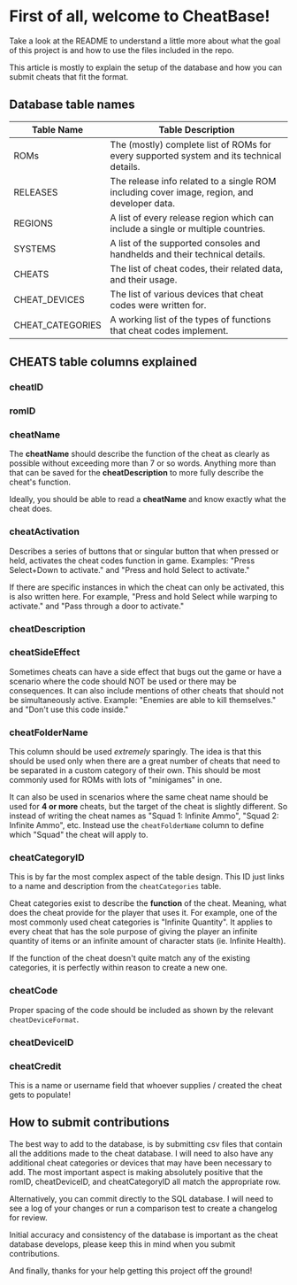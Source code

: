 # First of all, welcome to CheatBase!

Take a look at the README to understand a little more about what the goal of this project is and how to use the files included in the repo.

This article is mostly to explain the setup of the database and how you can submit cheats that fit the format.

## Database table names

| Table Name       | Table Description                                                                           |
|------------------|---------------------------------------------------------------------------------------------|
| ROMs             | The (mostly) complete list of ROMs for every supported system and its technical details.    |
| RELEASES         | The release info related to a single ROM including cover image, region, and developer data. |
| REGIONS          | A list of every release region which can include a single or multiple countries.            |
| SYSTEMS          | A list of the supported consoles and handhelds and their technical details.                 |
| CHEATS           | The list of cheat codes, their related data, and their usage.                               |
| CHEAT_DEVICES    | The list of various devices that cheat codes were written for.                              |
| CHEAT_CATEGORIES | A working list of the types of functions that cheat codes implement.                        |

## CHEATS table columns explained

### **cheatID**

### **romID**

### **cheatName**

The **cheatName** should describe the function of the cheat as clearly as possible without exceeding more than 7 or so words. Anything more than that can be saved for the **cheatDescription** to more fully describe the cheat's function.

Ideally, you should be able to read a **cheatName** and know exactly what the cheat does.

### **cheatActivation**

Describes a series of buttons that or singular button that when pressed or held, activates the cheat codes function in game. Examples: "Press Select+Down to activate." and "Press and hold Select to activate."

If there are specific instances in which the cheat can only be activated, this is also written here. For example, "Press and hold Select while warping to activate." and "Pass through a door to activate."

### **cheatDescription**

### **cheatSideEffect**

Sometimes cheats can have a side effect that bugs out the game or have a scenario where the code should NOT be used or there may be consequences. It can also include mentions of other cheats that should not be simultaneously active. Example: "Enemies are able to kill themselves." and "Don't use this code inside."

### **cheatFolderName**

This column should be used *extremely* sparingly. The idea is that this should be used only when there are a great number of cheats that need to be separated in a custom category of their own. This should be most commonly used for ROMs with lots of "minigames" in one.

It can also be used in scenarios where the same cheat name should be used for **4 or more** cheats, but the target of the cheat is slightly different. So instead of writing the cheat names as "Squad 1: Infinite Ammo", "Squad 2: Infinite Ammo", etc. Instead use the ``cheatFolderName`` column to define which "Squad" the cheat will apply to.

### **cheatCategoryID**

This is by far the most complex aspect of the table design. This ID just links to a name and description from the ``cheatCategories`` table.

Cheat categories exist to describe the **function** of the cheat. Meaning, what does the cheat provide for the player that uses it. For example, one of the most commonly used cheat categories is "Infinite Quantity". It applies to every cheat that has the sole purpose of giving the player an infinite quantity of items or an infinite amount of character stats (ie. Infinite Health).

If the function of the cheat doesn't quite match any of the existing categories, it is perfectly within reason to create a new one.

### **cheatCode**

Proper spacing of the code should be included as shown by the relevant ``cheatDeviceFormat``.

### **cheatDeviceID**

### **cheatCredit**

This is a name or username field that whoever supplies / created the cheat gets to populate!

## How to submit contributions

The best way to add to the database, is by submitting csv files that contain all the additions made to the cheat database. I will need to also have any additional cheat categories or devices that may have been necessary to add. The most important aspect is making absolutely positive that the romID, cheatDeviceID, and cheatCategoryID all match the appropriate row.

Alternatively, you can commit directly to the SQL database. I will need to see a log of your changes or run a comparison test to create a changelog for review. 

Initial accuracy and consistency of the database is important as the cheat database develops, please keep this in mind when you submit contributions.

And finally, thanks for your help getting this project off the ground!